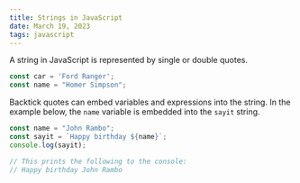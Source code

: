 ```yaml
---
title: Strings in JavaScript
date: March 19, 2023
tags: javascript
---
```


A string in JavaScript is represented by single or double quotes.

```javascript
const car = 'Ford Ranger';
const name = "Homer Simpson";
```

Backtick quotes can embed variables and expressions into the string. In the example below, the `name` variable is embedded into the `sayit` string.

```javascript
const name = "John Rambo";
const sayit = `Happy birthday ${name}`;
console.log(sayit);

// This prints the following to the console:
// Happy birthday John Rambo
```
